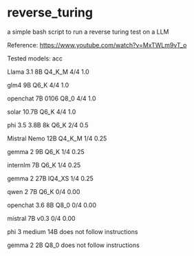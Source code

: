 # reverse_turing
a simple bash script to run a reverse turing test on a LLM

Reference: https://www.youtube.com/watch?v=MxTWLm9vT_o

Tested models:                acc

   Llama 3.1 8B Q4_K_M   4/4  1.0
   
   glm4 9B Q6_K          4/4  1.0
   
   openchat 7B 0106 Q8_0 4/4  1.0
   
   solar 10.7B Q6_K      4/4  1.0
   
   phi 3.5 3.8B 8k Q6_K  2/4  0.5
   
   Mistral Nemo 12B Q4_K_M 1/4 0.25
   
   gemma 2 9B Q6_K       1/4  0.25
   
   internlm 7B Q6_K      1/4  0.25
   
   gemma 2 27B IQ4_XS    1/4  0.25
   
   qwen 2 7B Q6_K        0/4  0.00
   
   openchat 3.6 8B Q8_0  0/4  0.00
   
   mistral 7B v0.3       0/4  0.00
   
   phi 3 medium 14B      does not follow instructions
   
   gemma 2 2B Q8_0       does not follow instructions
